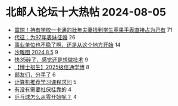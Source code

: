 # 北邮人论坛十大热帖 2024-08-05

- [震惊！持有学校一卡通的壮年夫妻捡到学生苹果手表直接占为己有](https://bbs.byr.cn/article/Talking/6423260) 71
- [代征：为97年表妹征婚](https://bbs.byr.cn/article/Friends/2055157) 26
- [事业单位也不稳了啊，还是从这个地方开始](https://bbs.byr.cn/article/Picture/3366664) 14
- [沙雕图 2024.8.5](https://bbs.byr.cn/article/Joke/731852) 9
- [快35碎了，感觉还是想做技术](https://bbs.byr.cn/article/WorkLife/1218262) 9
- [【博士招生】2025级信通学博](https://bbs.byr.cn/article/AimGraduate/1230605) 8
- [邮友们，分手了](https://bbs.byr.cn/article/Feeling/3208401) 6
- [计算机推荐学习课程求问](https://bbs.byr.cn/article/StudyShare/207987) 5
- [有没有需要社保挂靠的](https://bbs.byr.cn/article/Entrepreneurship/30786) 4
- [乒乓球怎么从零开始呢？](https://bbs.byr.cn/article/Tabletennis/41109) 4


